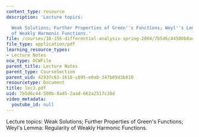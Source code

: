 ```yaml
---
content_type: resource
description: 'Lecture topics:

  Weak Solutions; Further Properties of Green''s Functions; Weyl''s Lemma: Regularity
  of Weakly Harmonic Functions.'
file: /courses/18-156-differential-analysis-spring-2004/7b5d6c44500b8ad52aad662a2517c38d_lec3.pdf
file_type: application/pdf
learning_resource_types:
- Lecture Notes
ocw_type: OCWFile
parent_title: Lecture Notes
parent_type: CourseSection
parent_uid: 42937c63-1618-c895-e0ab-347b09d3b810
resourcetype: Document
title: lec3.pdf
uid: 7b5d6c44-500b-8ad5-2aad-662a2517c38d
video_metadata:
  youtube_id: null
---
```

Lecture topics:
Weak Solutions; Further Properties of Green's Functions; Weyl's Lemma: Regularity of Weakly Harmonic Functions.

